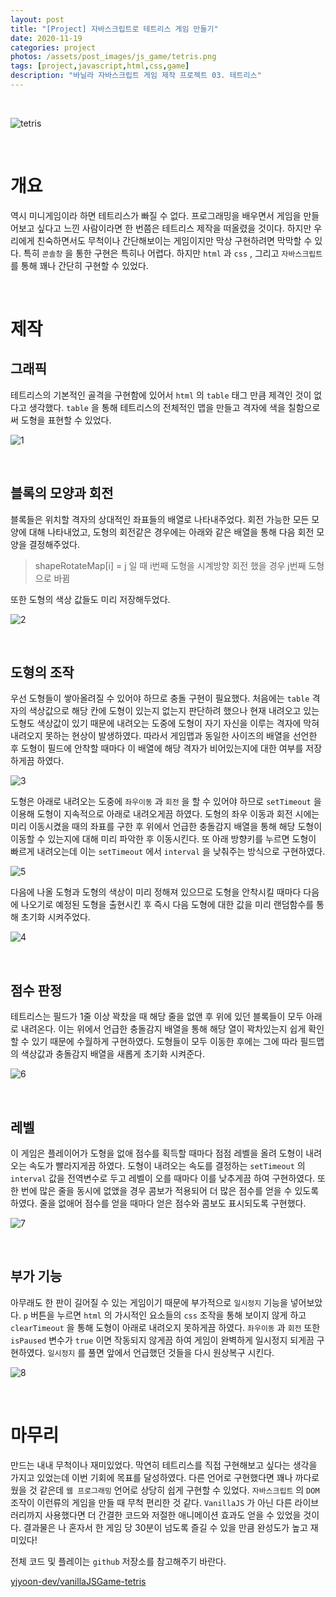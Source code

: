 ```yaml
---
layout: post
title: "[Project] 자바스크립트로 테트리스 게임 만들기"
date: 2020-11-19
categories: project
photos: /assets/post_images/js_game/tetris.png
tags: [project,javascript,html,css,game]
description: "바닐라 자바스크립트 게임 제작 프로젝트 03. 테트리스"
---
```


<br>

![tetris](/assets/post_images/js_game/ex_tetris.png)

<br>

# 개요

역시 미니게임이라 하면 테트리스가 빠질 수 없다. 프로그래밍을 배우면서 게임을 만들어보고 싶다고 느낀 사람이라면 한 번쯤은 테트리스 제작을 떠올렸을 것이다. 하지만 우리에게 친숙하면서도 무척이나 간단해보이는 게임이지만 막상 구현하려면 막막할 수 있다. 특히 `콘솔창` 을 통한 구현은 특히나 어렵다. 하지만 `html` 과 `css` , 그리고 `자바스크립트` 를 통해 꽤나 간단히 구현할 수 있었다.

<br>

# 제작

## 그래픽

테트리스의 기본적인 골격을 구현함에 있어서 `html` 의 `table` 태그 만큼 제격인 것이 없다고 생각했다. `table` 을 통해 테트리스의 전체적인 맵을 만들고 격자에 색을 칠함으로써 도형을 표현할 수 있었다.

![1](/assets/post_images/js_game/tetris_1.png)

<br>

## 블록의 모양과 회전

블록들은 위치할 격자의 상대적인 좌표들의 배열로 나타내주었다. 회전 가능한 모든 모양에 대해 나타내었고, 도형의 회전같은 경우에는 아래와 같은 배열을 통해 다음 회전 모양을 결정해주었다.

> shapeRotateMap[i] = j 일 때 i번째 도형을 시계방향 회전 했을 경우 j번째 도형으로 바뀜

또한 도형의 색상 값들도 미리 저장해두었다.

![2](/assets/post_images/js_game/tetris_2.png)

<br>

## 도형의 조작

우선 도형들이 쌓아올려질 수 있어야 하므로 충돌 구현이 필요했다. 처음에는 `table` 격자의 색상값으로 해당 칸에 도형이 있는지 없는지 판단하려 했으나 현재 내려오고 있는 도형도 색상값이 있기 때문에 내려오는 도중에 도형이 자기 자신을 이루는 격자에 막혀 내려오지 못하는 현상이 발생하였다. 따라서 게임맵과 동일한 사이즈의 배열을 선언한 후 도형이 필드에 안착할 때마다 이 배열에 해당 격자가 비어있는지에 대한 여부를 저장하게끔 하였다.

![3](/assets/post_images/js_game/tetris_3.png)

도형은 아래로 내려오는 도중에 `좌우이동` 과 `회전` 을 할 수 있어야 하므로 `setTimeout` 을 이용해 도형이 지속적으로 아래로 내려오게끔 하였다. 도형의 좌우 이동과 회전 시에는 미리 이동시켰을 때의 좌표를 구한 후 위에서 언급한 충돌감지 배열을 통해 해당 도형이 이동할 수 있는지에 대해 미리 파악한 후 이동시킨다. 또 아래 방향키를 누르면 도형이 빠르게 내려오는데 이는 `setTimeout` 에서 `interval` 을 낮춰주는 방식으로 구현하였다.

![5](/assets/post_images/js_game/tetris_5.png)

다음에 나올 도형과 도형의 색상이 미리 정해져 있으므로 도형을 안착시킬 때마다 다음에 나오기로 예정된 도형을 출현시킨 후 즉시 다음 도형에 대한 값을 미리 랜덤함수를 통해 초기화 시켜주었다.

![4](/assets/post_images/js_game/tetris_4.png)

<br>

## 점수 판정

테트리스는 필드가 1줄 이상 꽉찼을 때 해당 줄을 없앤 후 위에 있던 블록들이 모두 아래로 내려온다. 이는 위에서 언급한 충돌감지 배열을 통해 해당 열이 꽉차있는지 쉽게 확인할 수 있기 때문에 수월하게 구현하였다. 도형들이 모두 이동한 후에는 그에 따라 필드맵의 색상값과 충돌감지 배열을 새롭게 초기화 시켜준다.

![6](/assets/post_images/js_game/tetris_6.png)

<br>

## 레벨

이 게임은 플레이어가 도형을 없애 점수를 획득할 때마다 점점 레벨을 올려 도형이 내려오는 속도가 빨라지게끔 하였다. 도형이 내려오는 속도를 결정하는 `setTimeout` 의 `interval` 값을 전역변수로 두고 레벨이 오를 때마다 이를 낮추게끔 하여 구현하였다. 또 한 번에 많은 줄을 동시에 없앴을 경우 콤보가 적용되어 더 많은 점수를 얻을 수 있도록 하였다. 줄을 없애어 점수를 얻을 때마다 얻은 점수와 콤보도 표시되도록 구현했다.

![7](/assets/post_images/js_game/tetris_7.png)

<br>

## 부가 기능

아무래도 한 판이 길어질 수 있는 게임이기 때문에 부가적으로 `일시정지` 기능을 넣어보았다. `p` 버튼을 누르면 `html` 의 가시적인 요소들의 `css` 조작을 통해 보이지 않게 하고 `clearTimeout` 을 통해 도형이 아래로 내려오지 못하게끔 하였다. `좌우이동` 과 `회전` 또한 `isPaused` 변수가 `true` 이면 작동되지 않게끔 하여 게임이 완벽하게 일시정지 되게끔 구현하였다. `일시정지` 를 풀면 앞에서 언급했던 것들을 다시 원상복구 시킨다.

![8](/assets/post_images/js_game/tetris_8.png)

<br>

# 마무리

만드는 내내 무척이나 재미있었다. 막연히 테트리스를 직접 구현해보고 싶다는 생각을 가지고 있었는데 이번 기회에 목표를 달성하였다. 다른 언어로 구현했다면 꽤나 까다로웠을 것 같은데 `웹 프로그래밍` 언어로 상당히 쉽게 구현할 수 있었다. `자바스크립트` 의 `DOM` 조작이 이런류의 게임을 만들 때 무척 편리한 것 같다. `VanillaJS` 가 아닌 다른 라이브러리까지 사용했다면 더 간결한 코드와 저절한 애니메이션 효과도 얻을 수 있었을 것이다. 결과물은 나 혼자서 한 게임 당 30분이 넘도록 즐길 수 있을 만큼 완성도가 높고 재미있다!

전체 코드 및 플레이는 `github` 저장소를 참고해주기 바란다.

[yjyoon-dev/vanillaJSGame-tetris](https://github.com/yjyoon-dev/vanilla-javascript-game/tree/master/tetris)